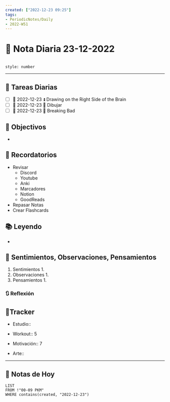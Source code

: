 ```yaml
---
created: ["2022-12-23 09:25"]
tags:
- PeriodicNotes/Daily
- 2022-W51
---
```


# 📅 Nota Diaria 23-12-2022
```toc

style: number

```

---
## 🔷 Tareas Diarias
- [ ] 📅 2022-12-23 ⏫ Drawing on the Right Side of the Brain
- [ ] 📅 2022-12-23 🔼 Dibujar
- [ ] 📅 2022-12-23 🔽 Breaking Bad

## 🎯 Objectivos
- 
## 📕 Recordatorios
- Revisar
	- Discord
	- Youtube
	- Anki
	- Marcadores
	- Notion
	- GoodReads
- Repasar Notas
- Crear Flashcards

## 📚 Leyendo
- 
## 💬 Sentimientos, Observaciones, Pensamientos 
1. Sentimientos
	1. 
2. Observaciones
	1. 
3. Pensamientos
	1. 
### 🔃 Reflexión

## 🔷Tracker

- Estudio::

- Workout:: 5

- Motivación:: 7

- Arte::
---

## 📅 Notas de Hoy
```dataview
LIST 
FROM !"00-09 PKM" 
WHERE contains(created, "2022-12-23")
```